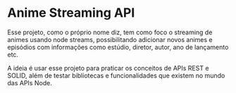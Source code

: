 # Anime Streaming API

Esse projeto, como o próprio nome diz, tem como foco o streaming de animes usando node streams, possibilitando adicionar novos animes e episódios com informações como 
estúdio, diretor, autor, ano de lançamento etc. 

A ideia é usar esse projeto para praticar os conceitos de APIs REST e SOLID, além de testar bibliotecas e funcionalidades que existem no mundo das APIs Node.
